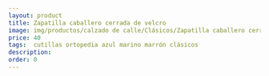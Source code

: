 ```yaml
---
layout: product
title: Zapatilla caballero cerrada de velcro 
image: img/productos/calzado de calle/Clásicos/Zapatilla caballero cerrada de velcro =40= cutillas ortopedia azul marino marrón clásicos.webp
price: 40
tags:  cutillas ortopedia azul marino marrón clásicos
description: 
order: 0
---
```

